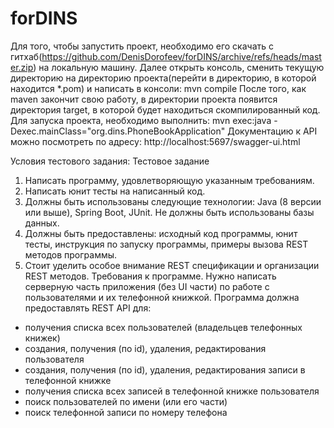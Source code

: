 # forDINS
Для того, чтобы запустить проект, необходимо его скачать с гитхаб(https://github.com/DenisDorofeev/forDINS/archive/refs/heads/master.zip) на локальную машину.
Далее открыть консоль, сменить текущую директорию на директорию проекта(перейти в директорию, в которой находится *.pom) и написать в консоли:
mvn compile
После того, как maven закончит свою работу, в директории проекта появится директория target, в которой будет находиться скомпилированный код.
Для запуска проекта, необходимо выполнить:
mvn exec:java -Dexec.mainClass="org.dins.PhoneBookApplication"
Документацию к API можно посмотреть по адресу: http://localhost:5697/swagger-ui.html


Условия тестового задания:
Тестовое задание
1. Написать программу, удовлетворяющую указанным требованиям.
2. Написать юнит тесты на написанный код.
3. Должны быть использованы следующие технологии: Java (8 версии или выше), Spring Boot, JUnit. Не должны быть использованы базы данных.
4. Должны быть предоставлены: исходный код программы, юнит тесты, инструкция по запуску программы, примеры вызова REST методов программы.
5. Стоит уделить особое внимание REST спецификации и организации REST методов.
Требования к программе.
Нужно написать серверную часть приложения (без UI части) по работе с пользователями и их телефонной книжкой.
Программа должна предоставлять REST API для:
* получения списка всех пользователей (владельцев телефонных книжек)
* создания, получения (по id), удаления, редактирования пользователя
* создания, получения (по id), удаления, редактирования записи в телефонной книжке
* получения списка всех записей в телефонной книжке пользователя
* поиск пользователей по имени (или его части)
* поиск телефонной записи по номеру телефона
